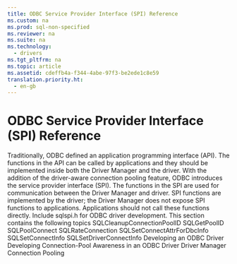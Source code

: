 ```yaml
---
title: ODBC Service Provider Interface (SPI) Reference
ms.custom: na
ms.prod: sql-non-specified
ms.reviewer: na
ms.suite: na
ms.technology: 
  - drivers
ms.tgt_pltfrm: na
ms.topic: article
ms.assetid: cdeffb4a-f344-4abe-97f3-be2ede1c8e59
translation.priority.ht: 
  - en-gb
---
```

# ODBC Service Provider Interface (SPI) Reference
<?xml version="1.0" encoding="utf-8"?>
<developerConceptualDocument xmlns="http://ddue.schemas.microsoft.com/authoring/2003/5" xmlns:xlink="http://www.w3.org/1999/xlink" xmlns:xsi="http://www.w3.org/2001/XMLSchema-instance" xsi:schemaLocation="http://ddue.schemas.microsoft.com/authoring/2003/5 http://dduestorage.blob.core.windows.net/ddueschema/developer.xsd">
  <introduction>
    <para>Traditionally, ODBC defined an application programming interface (API). The functions in the API can be called by applications and they should be implemented inside both the Driver Manager and the driver.</para>
    <para>With the addition of the driver-aware connection pooling feature, ODBC introduces the service provider interface (SPI). The functions in the SPI are used for communication between the Driver Manager and driver. SPI functions are implemented by the driver; the Driver Manager does not expose SPI functions to applications. Applications should not call these functions directly.</para>
    <para>Include sqlspi.h for ODBC driver development.</para>
    <para>This section contains the following topics </para>
    <list class="bullet">
      <listItem>
        <para>
          <legacyLink xlink:href="1fc61908-e003-4587-b91a-32f40569fb99">SQLCleanupConnectionPoolID</legacyLink>
        </para>
      </listItem>
      <listItem>
        <para>
          <legacyLink xlink:href="95a8666a-ad68-4d89-bf65-f2cc797f8820">SQLGetPoolID</legacyLink>
        </para>
      </listItem>
      <listItem>
        <para>
          <legacyLink xlink:href="41322737-890d-4a81-aed2-06cc3d546962">SQLPoolConnect</legacyLink>
        </para>
      </listItem>
      <listItem>
        <para>
          <legacyLink xlink:href="e8da2ffb-d6ef-4ca7-824f-57afd29585d8">SQLRateConnection</legacyLink>
        </para>
      </listItem>
      <listItem>
        <para>
          <legacyLink xlink:href="a28fadb9-b998-472a-b252-709507e92005">SQLSetConnectAttrForDbcInfo</legacyLink>
        </para>
      </listItem>
      <listItem>
        <para>
          <legacyLink xlink:href="0782a1c3-c5d1-499b-a8ba-134162db9990">SQLSetConnectInfo</legacyLink>
        </para>
      </listItem>
      <listItem>
        <para>
          <legacyLink xlink:href="bfd4dfc2-fbca-4ef3-81e5-2706f2389256">SQLSetDriverConnectInfo</legacyLink>
        </para>
      </listItem>
    </list>
  </introduction>
  <relatedTopics>
    <link xlink:href="3225a011-5605-46ba-bb74-1ca6106a5271">Developing an ODBC Driver</link>
<link xlink:href="c63d5cae-24fc-4fee-89a9-ad0367cddc3e">Developing Connection-Pool Awareness in an ODBC Driver</link>
<link xlink:href="ee95ffdb-5aa1-49a3-beb2-7695b27c3df9">Driver Manager Connection Pooling</link></relatedTopics>
</developerConceptualDocument>
